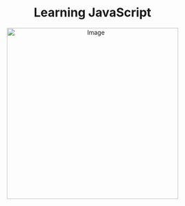 <h1 align="center">Learning JavaScript</h1>
<p align="center">
  <img src="https://logos-world.net/wp-content/uploads/2023/02/JavaScript-Logo.png" alt="Image" style="width: 400px; display: block; margin: 0 auto;" />
</p>

